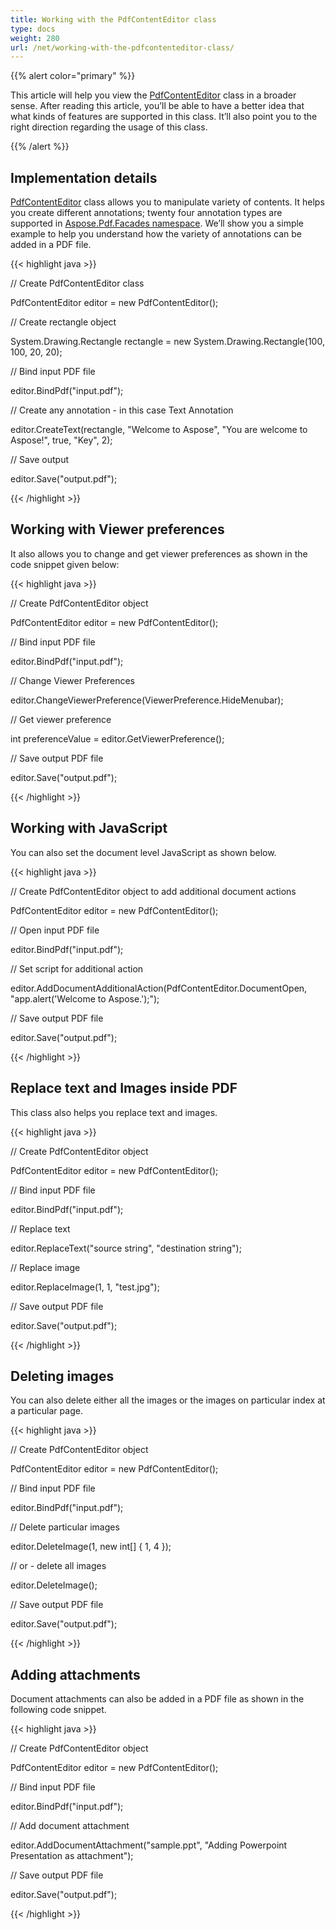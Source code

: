```yaml
---
title: Working with the PdfContentEditor class
type: docs
weight: 280
url: /net/working-with-the-pdfcontenteditor-class/
---
```


{{% alert color="primary" %}}

This article will help you view the [PdfContentEditor](http://www.aspose.com/api/net/pdf/aspose.pdf.facades/PdfContentEditor) class in a broader sense. After reading this article, you’ll be able to have a better idea that what kinds of features are supported in this class. It’ll also point you to the right direction regarding the usage of this class.

{{% /alert %}}
## **Implementation details**
[PdfContentEditor](http://www.aspose.com/api/net/pdf/aspose.pdf.facades/PdfContentEditor) class allows you to manipulate variety of contents. It helps you create different annotations; twenty four annotation types are supported in [Aspose.Pdf.Facades namespace](https://apireference.aspose.com/pdf/net/aspose.pdf.facades). We’ll show you a simple example to help you understand how the variety of annotations can be added in a PDF file.



{{< highlight java >}}

 // Create PdfContentEditor class

PdfContentEditor editor = new PdfContentEditor();

// Create rectangle object

System.Drawing.Rectangle rectangle = new System.Drawing.Rectangle(100, 100, 20, 20);

// Bind input PDF file

editor.BindPdf("input.pdf");

// Create any annotation - in this case Text Annotation

editor.CreateText(rectangle, "Welcome to Aspose", "You are welcome to Aspose!", true, "Key", 2);

// Save output

editor.Save("output.pdf");



{{< /highlight >}}
## **Working with Viewer preferences**
It also allows you to change and get viewer preferences as shown in the code snippet given below:



{{< highlight java >}}

 // Create PdfContentEditor object

PdfContentEditor editor = new PdfContentEditor();

// Bind input PDF file

editor.BindPdf("input.pdf");

// Change Viewer Preferences

editor.ChangeViewerPreference(ViewerPreference.HideMenubar);

// Get viewer preference

int preferenceValue = editor.GetViewerPreference();

// Save output PDF file

editor.Save("output.pdf");



{{< /highlight >}}
## **Working with JavaScript**
You can also set the document level JavaScript as shown below.



{{< highlight java >}}

 // Create PdfContentEditor object to add additional document actions

PdfContentEditor editor = new PdfContentEditor();

// Open input PDF file

editor.BindPdf("input.pdf");

// Set script for additional action

editor.AddDocumentAdditionalAction(PdfContentEditor.DocumentOpen, "app.alert('Welcome to Aspose.');");

// Save output PDF file

editor.Save("output.pdf");



{{< /highlight >}}
## **Replace text and Images inside PDF**
This class also helps you replace text and images.



{{< highlight java >}}

 // Create PdfContentEditor object

PdfContentEditor editor = new PdfContentEditor();

// Bind input PDF file

editor.BindPdf("input.pdf");

// Replace text

editor.ReplaceText("source string", "destination string");

// Replace image

editor.ReplaceImage(1, 1, "test.jpg");

// Save output PDF file

editor.Save("output.pdf");



{{< /highlight >}}
## **Deleting images**
You can also delete either all the images or the images on particular index at a particular page.



{{< highlight java >}}

 // Create PdfContentEditor object

PdfContentEditor editor = new PdfContentEditor();

// Bind input PDF file

editor.BindPdf("input.pdf");

// Delete particular images

editor.DeleteImage(1, new int[] { 1, 4 });

// or - delete all images

editor.DeleteImage();

// Save output PDF file

editor.Save("output.pdf");



{{< /highlight >}}
## **Adding attachments**
Document attachments can also be added in a PDF file as shown in the following code snippet.



{{< highlight java >}}

 // Create PdfContentEditor object

PdfContentEditor editor = new PdfContentEditor();

// Bind input PDF file

editor.BindPdf("input.pdf");

// Add document attachment

editor.AddDocumentAttachment("sample.ppt", "Adding Powerpoint Presentation as attachment");

// Save output PDF file

editor.Save("output.pdf");



{{< /highlight >}}
